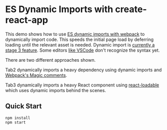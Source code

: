 # ES Dynamic Imports with create-react-app

This demo shows how to use [ES dynamic imports with webpack](https://webpack.js.org/guides/code-splitting-async/) to dynamically import code. This speeds the initial page load by deferring loading until the relevant asset is needed. Dynamic import is [currently a stage 3 feature](https://github.com/tc39/proposal-dynamic-import). Some editors [like VSCode](https://github.com/Microsoft/vscode/issues/25003) don't recognize the syntax yet.

There are two different approaches shown.

Tab2 dynamically imports a heavy dependency using dynamic imports and [Webpack's Magic comments](https://webpack.js.org/guides/code-splitting-async/#chunk-names).

Tab3 dynamically imports a heavy React component using [react-loadable](https://github.com/thejameskyle/react-loadable) which uses dynamic imports behind the scenes.

## Quick Start
```
npm install
npm start
```
